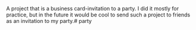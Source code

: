 A project that is a business card-invitation to a party. I did it mostly for practice, but in the future it would be cool to send such a project to friends as an invitation to my party.# party
